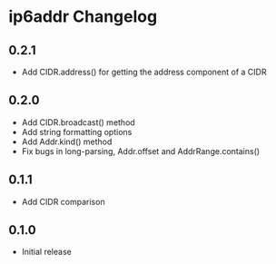 # ip6addr Changelog

## 0.2.1

- Add CIDR.address() for getting the address component of a CIDR

## 0.2.0

- Add CIDR.broadcast() method
- Add string formatting options
- Add Addr.kind() method
- Fix bugs in long-parsing, Addr.offset and AddrRange.contains()

## 0.1.1

- Add CIDR comparison

## 0.1.0

- Initial release
